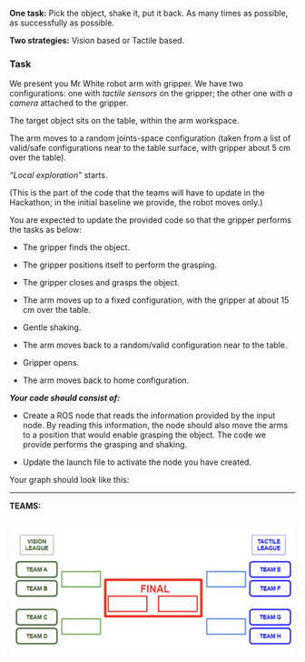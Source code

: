 
**One task:** Pick the object, shake it, put it back. As many times as possible, as successfully as possible.

**Two strategies:** Vision based or Tactile based.

### **Task**

We present you Mr White robot arm with gripper. We have two configurations: one with _tactile sensors_ on the gripper; the other one with _a camera_ attached to the gripper. 

The target object sits on the table, within the arm workspace.

The arm moves to a random joints-space configuration (taken from a list of valid/safe configurations near to the table surface, with gripper about 5 cm over the table).

_“Local exploration”_ starts. 

(This is the part of the code that the teams will have to update in the Hackathon; in the initial baseline we provide, the robot moves only.)

You are expected to update the provided code so that the gripper performs the tasks as below:

- The gripper finds the object.

- The gripper positions itself to perform the grasping. 

- The gripper closes and grasps the object. 

- The arm moves up to a fixed configuration, with the gripper at about 15 cm over the table.

- Gentle shaking.

- The arm moves back to a random/valid configuration near to the table.

- Gripper opens.

- The arm moves back to home configuration.


***Your code should consist of:***

- Create a ROS node that reads the information provided by the input node. By reading this information, the node should also move the arms to a position that would enable grasping the object. The code we provide performs the grasping and shaking.

- Update the launch file to activate the node you have created. 

Your graph should look like this: 


---


**TEAMS:**

[![Teams](teamsb.png)]() 


